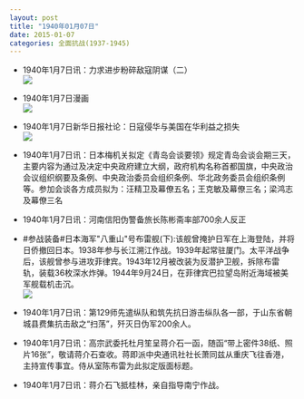 ```yaml
---
layout: post
title: "1940年01月07日"
date: 2015-01-07
categories: 全面抗战(1937-1945)
---
```


<meta name="referrer" content="no-referrer" />

- 1940年1月7日讯：力求进步粉碎敌寇阴谋（二） <br/><img src="https://ww3.sinaimg.cn/large/aca367d8jw1eo1a28ef4cj20fa111tig.jpg" />

- 1940年1月7日漫画 <br/><img src="https://ww1.sinaimg.cn/large/aca367d8jw1eo18cp468tj20do0cfabd.jpg" />

- 1940年1月7日新华日报社论：日寇侵华与美国在华利益之损失 <br/><img src="https://ww2.sinaimg.cn/large/aca367d8jw1eo11ep30ncj21110hrn3y.jpg" />

- 1940年1月7日讯：日本梅机关拟定《青岛会谈要领》规定青岛会谈会期三天，主要内容为通过及决定中央政府建立大纲，政府机构名称首都国旗，中央政治会议组织纲要及条例、中央政治委员会组织条例、华北政务委员会组织条例等。参加会谈各方成员拟为：汪精卫及幕僚五名；王克敏及幕僚三名；梁鸿志及幕僚三名 

- 1940年1月7日讯：河南信阳伪警备旅长陈彬斋率部700余人反正 

- #参战装备#日本海军"八重山"号布雷舰(下):该舰曾掩护日军在上海登陆，并将日侨撤回日本。1938年参与长江溯江作战。1939年起常驻厦门。太平洋战争后，该舰曾参与进攻菲律宾。1943年12月被改装为反潜护卫舰，拆除布雷轨，装载36枚深水炸弹。1944年9月24日，在菲律宾巴拉望岛附近海域被美军舰载机击沉。 <br/><img src="https://ww2.sinaimg.cn/large/aca367d8jw1eo0q5b0i7kj20lt0ykqad.jpg" />

- 1940年1月7日讯：第129师先遣纵队和筑先抗日游击纵队各一部，于山东省朝城县费集抗击敌之“扫荡”，歼灭日伪军200余人。 

- 1940年1月7日讯：高宗武委托杜月笙呈蒋介石一函，随函“带上密件38纸、照片16张”，敬请蒋介石查收。蒋即派中央通讯社社长萧同兹从重庆飞往香港，主持宣传事宜。侍从室陈布雷为此拟定版面标题。 

- 1940年1月7日讯：蒋介石飞抵桂林，亲自指导南宁作战。 

